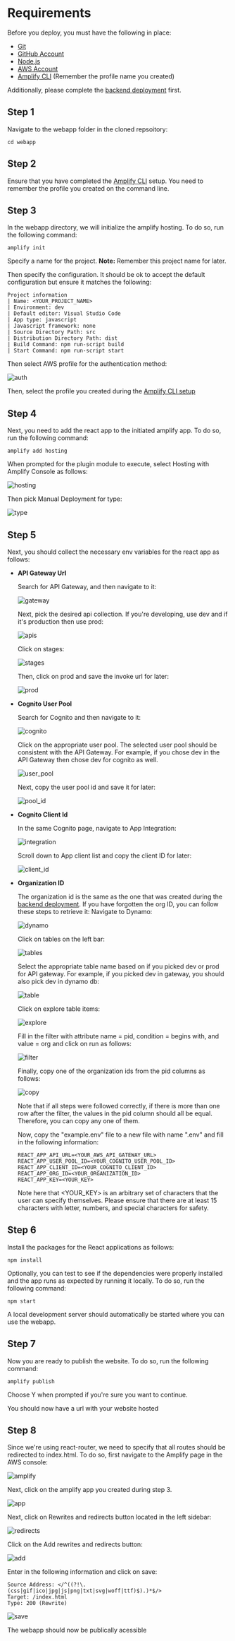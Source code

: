 # Requirements
Before you deploy, you must have the following in place:
*  [Git](https://git-scm.com/)
*  [GitHub Account](https://github.com/)
*  [Node.js](https://nodejs.org/en/)
*  [AWS Account](https://aws.amazon.com/account/)
* [Amplify CLI](https://docs.amplify.aws/cli/start/install/) (Remember the profile name you created)


Additionally, please complete the [backend deployment](./BackendDeploymentGuide.md) first.

## Step 1
Navigate to the webapp folder in the cloned repsoitory:
```
cd webapp
```

## Step 2 
Ensure that you have completed the [Amplify CLI](https://docs.amplify.aws/cli/start/install/) setup. You need to remember the profile you created on the command line. 

## Step 3
In the webapp directory, we will initialize the amplify hosting. To do so, run the following command:
```
amplify init
```
Specify a name for the project. **Note:** Remember this project name for later.

Then specify the configuration. It should be ok to accept the default configuration but ensure it matches the following:
```
Project information
| Name: <YOUR_PROJECT_NAME>
| Environment: dev
| Default editor: Visual Studio Code
| App type: javascript
| Javascript framework: none
| Source Directory Path: src
| Distribution Directory Path: dist
| Build Command: npm run-script build
| Start Command: npm run-script start
```
Then select AWS profile for the authentication method:

![auth](./images/auth.png)

Then, select the profile you created during the [Amplify CLI setup](#step-2)

## Step 4
Next, you need to add the react app to the initiated amplify app. To do so, run the following command:
```
amplify add hosting
```
When prompted for the plugin module to execute, select Hosting with Amplify Console as follows:

![hosting](./images/hosting.png)

Then pick Manual Deployment for type:

![type](./images/type.png)

## Step 5
Next, you should collect the necessary env variables for the react app as follows:

* **API Gateway Url**

    Search for API Gateway, and then navigate to it:

    ![gateway](./images/nav_api_gw.png)

    Next, pick the desired api collection. If you're developing, use dev and if it's production then use prod:

    ![apis](./images/api_links.png)

    Click on stages:

    ![stages](./images/stages.png)

    Then, click on prod and save the invoke url for later:

    ![prod](./images/prod.png)

* **Cognito User Pool**

    Search for Cognito and then navigate to it:

    ![cognito](./images/cognito.png)

    Click on the appropriate user pool. The selected user pool should be consistent with the API Gateway. For example, if you chose dev in the API Gateway then chose dev for cognito as well. 

    ![user_pool](./images/user_pool.png)

    Next, copy the user pool id and save it for later:

    ![pool_id](./images/pool_id.png) 

* **Cognito Client Id**

    In the same Cognito page, navigate to App Integration:

    ![integration](./images/inte.png)

    Scroll down to App client list and copy the client ID for later:

    ![client_id](./images/client_id.png)

* **Organization ID**

    The organization id is the same as the one that was created during the [backend deployment](./BackendDeploymentGuide.md#create-an-organization). If you have forgotten the org ID, you can follow these steps to retrieve it:
    Navigate to Dynamo:

    ![dynamo](./images/dynamo.png)

    Click on tables on the left bar:

    ![tables](./images/explore.png)

    Select the appropriate table name based on if you picked dev or prod for API gateway. For example, if you picked dev in gateway, you should also pick dev in dynamo db:

    ![table](./images/table.png)

    Click on explore table items:

    ![explore](./images/items.png)

    Fill in the filter with attribute name = pid, condition = begins with, and value = org and click on run as follows:

    ![filter](./images/scan.png)

    Finally, copy one of the organization ids from the pid columns as follows:

    ![copy](./images/orgid.png)

    Note that if all steps were followed correctly, if there is more than one row after the filter, the values in the pid column should all be equal. Therefore, you can copy any one of them. 



    Now, copy the "example.env" file to a new file with name ".env" and fill in the following information:
    ```
    REACT_APP_API_URL=<YOUR_AWS_API_GATEWAY_URL>
    REACT_APP_USER_POOL_ID=<YOUR_COGNITO_USER_POOL_ID>
    REACT_APP_CLIENT_ID=<YOUR_COGNITO_CLIENT_ID>
    REACT_APP_ORG_ID=<YOUR_ORGANIZATION_ID>
    REACT_APP_KEY=<YOUR_KEY>
    ```
    Note here that <YOUR_KEY> is an arbitrary set of characters that the user can specify themselves. Please ensure that there are at least 15 characters with letter, numbers, and special characters for safety.

## Step 6

Install the packages for the React applications as follows:
```
npm install
```
Optionally, you can test to see if the dependencies were properly installed and the app runs as expected by running it locally. To do so, run the following command:
```
npm start
```
A local development server should automatically be started where you can use the webapp.

## Step 7

Now you are ready to publish the website. To do so, run the following command:
```
amplify publish
```
Choose Y when prompted if you're sure you want to continue.

You should now have a url with your website hosted

## Step 8

Since we're using react-router, we need to specify that all routes should be redirected to index.html. To do so, first navigate to the Amplify page in the AWS console:

![amplify](./images/ampl.png)

Next, click on the amplify app you created during step 3. 

![app](./images/ampl_app.png)

Next, click on Rewrites and redirects button located in the left sidebar:

![redirects](./images/ampl_re.png)

Click on the Add rewrites and redirects button:

![add](./images/ampl_add.png)

Enter in the following information and click on save:

```
Source Address: </^((?!\.(css|gif|ico|jpg|js|png|txt|svg|woff|ttf)$).)*$/>
Target: /index.html
Type: 200 (Rewrite)
```

![save](./images/ampl_save.png)

The webapp should now be publically acessible



